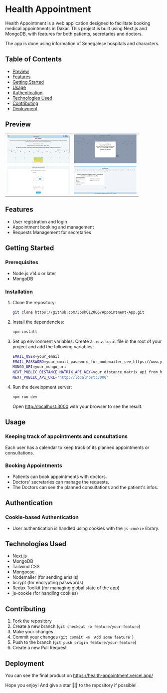 # Health Appointment

Health Appointment is a web application designed to facilitate booking medical appointments in Dakar. This project is built using Next.js and MongoDB, with features for both patients, secretaries and doctors.

The app is done using information of Senegalese hospitals and characters.

## Table of Contents
- [Preview](#preview)
- [Features](#features)
- [Getting Started](#getting-started)
- [Usage](#usage)
- [Authentication](#authentication)
- [Technologies Used](#technologies-used)
- [Contributing](#contributing)
- [Deployment](#deployment)

## Preview
<table>
  <tr>
    <td><img src="/public/preview1.webp" alt="preview1" width="200"/></td>
    <td><img src="/public/preview2.webp" alt="preview2" width="200"/></td>
  </tr>
  <tr>
    <td><img src="/public/preview3.webp" alt="preview3" width="200"/></td>
    <td><img src="/public/preview4.webp" alt="preview4" width="200"/></td>
  </tr>
</table>


## Features
- User registration and login
- Appointment booking and management
- Requests Management for secretaries

## Getting Started

### Prerequisites
- Node.js v14.x or later
- MongoDB

### Installation
1. Clone the repository:
    ```bash
    git clone https://github.com/Josh012006/Appointment-App.git
    ```

2. Install the dependencies:
    ```bash
    npm install
    ```

3. Set up environment variables:
    Create a `.env.local` file in the root of your project and add the following variables:
    ```bash
    EMAIL_USER=your_email
    EMAIL_PASSWORD=your_email_password_for_nodemailer_see_https://www.youtube.com/watch?v=QDIOBsMBEI0&t=707s
    MONGO_URI=your_mongo_uri
    NEXT_PUBLIC_DISTANCE_MATRIX_API_KEY=your_distance_matrix_api_from_https://distancematrix.ai/
    NEXT_PUBLIC_API_URL='http://localhost:3000'
    ```

4. Run the development server:
    ```bash
    npm run dev
    ```

    Open [http://localhost:3000](http://localhost:3000) with your browser to see the result.

## Usage

### Keeping track of appointments and consultations
Each user has a calendar to keep track of its planned appointments or consultations.

### Booking Appointments
- Patients can book appointments with doctors.
- Doctors' secretaries can manage the requests.
- The Doctors can see the planned consultations and the patient's infos.


## Authentication

### Cookie-based Authentication
- User authentication is handled using cookies with the `js-cookie` library.

## Technologies Used
- Next.js
- MongoDB
- Tailwind CSS
- Mongoose
- Nodemailer (for sending emails)
- bcrypt (for encrypting passwords)
- Redux Toolkit (for managing global state of the app)
- js-cookie (for handling cookies)

## Contributing
1. Fork the repository
2. Create a new branch (`git checkout -b feature/your-feature`)
3. Make your changes
4. Commit your changes (`git commit -m 'Add some feature'`)
5. Push to the branch (`git push origin feature/your-feature`)
6. Create a new Pull Request

## Deployment
You can see the final product on https://health-appointment.vercel.app/

Hope you enjoy! And give a star 🌟💫 to the repository if possible!
